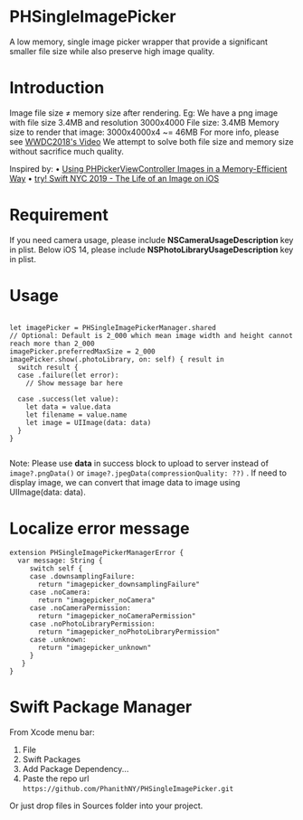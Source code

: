 # PHSingleImagePicker
A low memory, single image picker wrapper that provide a significant smaller file size while also preserve high image quality.

# Introduction
Image file size ≠ memory size after rendering. Eg: We have a png image with file size 3.4MB and resolution 3000x4000 File size: 3.4MB Memory size to render that image: 3000x4000x4 ~= 46MB For more info, please see [WWDC2018's Video](https://developer.apple.com/videos/play/wwdc2018/219) We attempt to solve both file size and memory size without sacrifice much quality.

Inspired by:
• [Using PHPickerViewController Images in a Memory-Efficient Way](https://christianselig.com/2020/09/phpickerviewcontroller-efficiently/)
• [try! Swift NYC 2019 - The Life of an Image on iOS](https://www.youtube.com/watch?v=vl3aXaNPKE0)


# Requirement
If you need camera usage, please include **NSCameraUsageDescription** key in plist.
Below iOS 14, please include **NSPhotoLibraryUsageDescription** key in plist.

# Usage
```

let imagePicker = PHSingleImagePickerManager.shared
// Optional: Default is 2_000 which mean image width and height cannot reach more than 2_000
imagePicker.preferredMaxSize = 2_000
imagePicker.show(.photoLibrary, on: self) { result in
  switch result {
  case .failure(let error):
    // Show message bar here

  case .success(let value):
    let data = value.data
    let filename = value.name
    let image = UIImage(data: data)
  }
}
    
```
Note: Please use **data** in success block to upload to server instead of `image?.pngData()` or `image?.jpegData(compressionQuality: ??)` . If need to display image, we can convert that image data to image using UIImage(data: data).

# Localize error message
```
extension PHSingleImagePickerManagerError {
  var message: String {
     switch self {
     case .downsamplingFailure:
       return "imagepicker_downsamplingFailure"
     case .noCamera:
       return "imagepicker_noCamera"
     case .noCameraPermission:
       return "imagepicker_noCameraPermission"
     case .noPhotoLibraryPermission:
       return "imagepicker_noPhotoLibraryPermission"
     case .unknown:
       return "imagepicker_unknown"
     }
   }
}
```
# Swift Package Manager

From Xcode menu bar: 
1. File 
2. Swift Packages 
3. Add Package Dependency...
4. Paste the repo url `https://github.com/PhanithNY/PHSingleImagePicker.git`

Or just drop files in Sources folder into your project.
